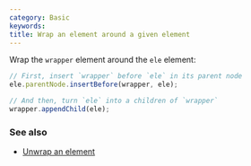 ```yaml
---
category: Basic
keywords:
title: Wrap an element around a given element
---
```


Wrap the `wrapper` element around the `ele` element:

```js
// First, insert `wrapper` before `ele` in its parent node
ele.parentNode.insertBefore(wrapper, ele);

// And then, turn `ele` into a children of `wrapper`
wrapper.appendChild(ele);
```

### See also

-   [Unwrap an element](/unwrap-an-element)

